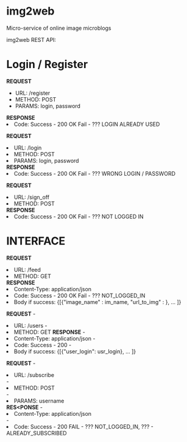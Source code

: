 # img2web
Micro-service of online image microblogs

img2web REST API:

Login / Register
=================

<b>REQUEST</b>
<ul>
    <li>URL: /register</li>
    <li>METHOD: POST</li>
    <li>PARAMS: login, password</li>
</ul>
<b>RESPONSE</b>
    <li>Code: Success - 200 OK Fail - ??? LOGIN ALREADY USED</li>

<b>REQUEST</b>
    <li>URL: /login</li>
    <li>METHOD: POST</li>
    <li>PARAMS: login, password</li>
<b>RESPONSE</b>
    <li>Code: Success - 200 OK Fail - ??? WRONG LOGIN / PASSWORD</li>

<b>REQUEST</b>
    <li>URL: /sign_off</li>
    <li>METHOD: POST</li>
<b>RESPONSE</b>
    <li>Code: Success - 200 OK Fail - ??? NOT LOGGED IN</li>

INTERFACE
===============
<b>REQUEST</b>
    <li>URL: /feed</li>
    <li>METHOD: GET</li>
<b>RESPONSE</b>
    <li>Content-Type: application/json</li>
    <li>Code: Success - 200 OK Fail - ??? NOT_LOGGED_IN</li>
    <li>Body if success:
        {[{"image_name" : im_name, "url_to_img" : }, ... ]}</li>

<b>REQUEST</b>
    - <li>URL: /users
    - <li>METHOD: GET
<b>RESPONSE</b>
    - <li>Content-Type: application/json
    - <li>Code: Success - 200
    - <li>Body if success:
        {[{"user_login": usr_login}, ... ]}</li>

<b>REQUEST</b>
    - <li>URL: /subscribe</li>
    - <li>METHOD: POST</li>
    - <li>PARAMS: username</li>
<b>RES<PONSE</b>
    - <li>Content-Type: application/json</li>
    - <li>Code: Success - 200 FAIL - ??? NOT_LOGGED_IN, ??? - ALREADY_SUBSCRIBED</li>
